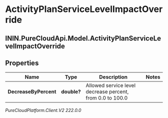 # ActivityPlanServiceLevelImpactOverride

## ININ.PureCloudApi.Model.ActivityPlanServiceLevelImpactOverride

## Properties

|Name | Type | Description | Notes|
|------------ | ------------- | ------------- | -------------|
| **DecreaseByPercent** | **double?** | Allowed service level decrease percent, from 0.0 to 100.0 | |



_PureCloudPlatform.Client.V2 222.0.0_
